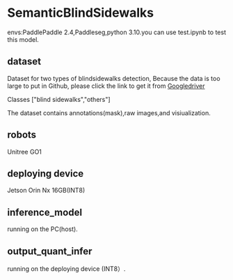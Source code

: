 # SemanticBlindSidewalks

envs:PaddlePaddle 2.4,Paddleseg,python 3.10.you can use test.ipynb to test this model.

## dataset
Dataset for two types of blindsidewalks detection, Because the data is too large to put in Github, please click the link to get it from [Googledriver](https://drive.google.com/file/d/14zy1uvRh8fiuFsWJrqBHrkOpFr9RUx9H/view?usp=share_link)

Classes ["blind sidewalks","others"] 

The dataset contains annotations(mask),raw images,and visiualization.


## robots
 Unitree GO1 

## deploying device 

Jetson Orin Nx 16GB(INT8)

## inference_model

running on the PC(host). 

## output_quant_infer

running on the deploying device (INT8）. 
